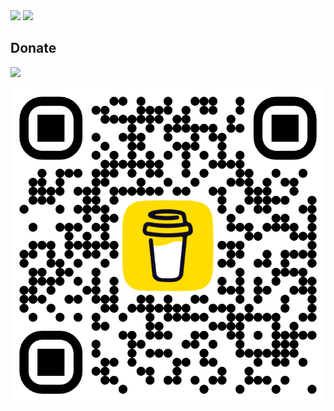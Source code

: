 <picture>
<source 
  srcset="https://github-readme-stats.vercel.app/api?username=erritis&show_icons=true&theme=dark"
  media="(prefers-color-scheme: dark)"
/>
<source
  srcset="https://github-readme-stats.vercel.app/api?username=erritis&show_icons=true"
  media="(prefers-color-scheme: light), (prefers-color-scheme: no-preference)"
/>
<img src="https://github-readme-stats.vercel.app/api?username=erritis&show_icons=true" />
</picture>

<picture>
<source 
  srcset="https://github-readme-stats.vercel.app/api/top-langs/?username=erritis&theme=dark"
  media="(prefers-color-scheme: dark)"
/>
<source
  srcset="https://github-readme-stats.vercel.app/api/top-langs/?username=erritis"
  media="(prefers-color-scheme: light), (prefers-color-scheme: no-preference)"
/>
<img src="https://github-readme-stats.vercel.app/api/top-langs/?username=erritis" />
</picture>

## Donate
<a href="https://www.buymeacoffee.com/erritis"><img src="https://img.buymeacoffee.com/button-api/?text=Buy me a coffee&emoji=&slug=erritis&button_colour=FFDD00&font_colour=000000&font_family=Cookie&outline_colour=000000&coffee_colour=ffffff" /></a>

[![Buy me a coffee](bmc_qr.png)](https://www.buymeacoffee.com/erritis)
